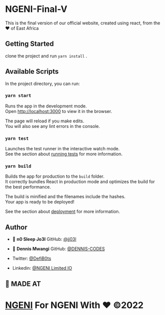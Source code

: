 # NGENI-Final-V
This is the final version of our official website, created using react, from the  ❤️ of East Africa

## Getting Started 

clone the project and run `yarn install` .

## Available Scripts

In the project directory, you can run:

### `yarn start`

Runs the app in the development mode.\
Open [http://localhost:3000](http://localhost:3000) to view it in the browser.

The page will reload if you make edits.\
You will also see any lint errors in the console.

### `yarn test`

Launches the test runner in the interactive watch mode.\
See the section about [running tests](https://facebook.github.io/create-react-app/docs/running-tests) for more information.

### `yarn build`

Builds the app for production to the `build` folder.\
It correctly bundles React in production mode and optimizes the build for the best performance.

The build is minified and the filenames include the hashes.\
Your app is ready to be deployed!

See the section about [deployment](https://facebook.github.io/create-react-app/docs/deployment) for more information.

## Author

- 👤 **n0 Sleep Jo3l** GitHub: [@jj03l](https://github.com/jj03l)
- 👤 **Dennis Mwangi** GitHub: [@DENNIS-CODES](https://github.com/DENNIS-CODES)



- Twitter: [@DefiB0ts](https://twitter.com/DefiB0ts)
- Linkedin: [@NGENI Limited IO](https://www.linkedin.com/in/ngeni-io-limited-bb2a9421b/)


## 🤝 MADE AT

# [NGENI](http://ngeni.io) For NGENI With ❤️ ©️2022
